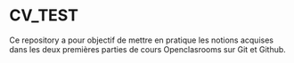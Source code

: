 # CV_TEST
Ce repository a pour objectif de mettre en pratique les notions acquises dans les deux premières parties de cours Openclasrooms sur Git et Github.
